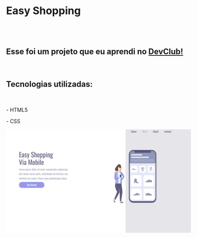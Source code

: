 <h1>Easy Shopping</h1>
<br>
<br>
<h2>Esse foi um projeto que eu aprendi no <a href="https://aulas.devclub.com.br/m/home">DevClub!</a></h2>
<br>
<h2>Tecnologias utilizadas:</h2>
<br>
<p>- HTML5 </p>
<p>- CSS</p>
<img src="https://github.com/FernandoFlausino/Easy-Shopping/blob/main/IMG/Desktop.png?raw=true">
